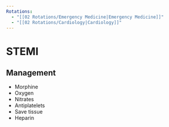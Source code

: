 ```yaml
---
Rotations:
  - "[[02 Rotations/Emergency Medicine|Emergency Medicine]]"
  - "[[02 Rotations/Cardiology|Cardiology]]"
---
```

# STEMI
## Management
- Morphine
- Oxygen
- Nitrates
- Antiplatelets
- Save tissue
- Heparin